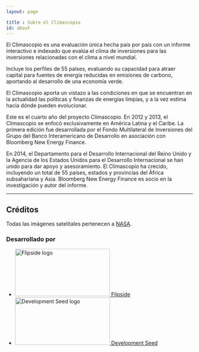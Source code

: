 ```yaml
---
layout: page

title : Sobre el Climascopio
id: about
---
```

El Climascopio es una evaluación única hecha país por país con un informe interactivo e indexado que evalúa el clima de inversiones para las inversiones relacionadas con el clima a nivel mundial. 

Incluye los perfiles de 55 países, evaluando su capacidad para atraer capital para fuentes de energía reducidas en emisiones de carbono, aportando al desarrollo de una economía verde.

El Climascopio aporta un vistazo a las condiciones en que se encuentran en la actualidad las políticas y finanzas de energías limpias, y a la vez estima hacia dónde pueden evolucionar.

Este es el cuarto año del proyecto Climascopio. En 2012 y 2013, el Climascopio se enfocó exclusivamente en América Latina y el Caribe. La primera edición fue desarrollada por el Fondo Multilateral de Inversiones del Grupo del Banco Interamericano de Desarrollo en asociación con Bloomberg New Energy Finance.

En 2014, el Departamento para el Desarrollo Internacional del Reino Unido y la Agencia de los Estados Unidos para el Desarrollo Internacional se han unido para dar apoyo y asesoramiento. El Climascopio ha crecido, incluyendo un total de 55 países, estados  y provincias del África subsahariana y Asia. Bloomberg New Energy Finance es socio en la investigación y autor del informe.

***

## Créditos
Todas las imágenes satelitales pertenecen a [NASA](http://earthobservatory.nasa.gov/?eocn=topnav&eoci=logo).

<h3 class="hd-label adjacent-bottom">Desarrollado por</h3>
<ul class="logo-list">
  <li>
    <a href="http://flipside.org/" title="Visite Flipside" target="_blank"><img width="256" height="128" alt="Flipside logo" src="{{ site.domain }}{{ site.path_prefix }}/assets/images/layout/credits-logo-flipside.png" /> <span>Flipside</span></a>
  </li>
  <li>
    <a href="http://developmentseed.org/" title="Visite Development Seed" target="_blank"><img width="256" height="128" alt="Development Seed logo" src="{{ site.domain }}{{ site.path_prefix }}/assets/images/layout/credits-logo-devseed.png" /> <span>Development Seed</span></a>
  </li>
</ul>
